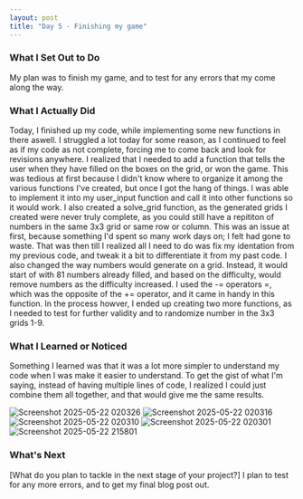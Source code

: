 ```yaml
---
layout: post
title: "Day 5 - Finishing my game"
---
```


### What I Set Out to Do
My plan was to finish my game, and to test for any errors that my come along the way.

### What I Actually Did
Today, I finished up my code, while implementing some new functions in there aswell. I struggled a lot today for some reason, as I continued to feel as if my code as not complete, forcing me to come back and look for revisions anywhere.
I realized that I needed to add a function that tells the user when they have filled on the boxes on the grid, or won the game. This was tedious at first because I didn't know where to organize it among the various functions I've created, but once I got the hang of things. I was able to implement it into my user_input
function and call it into other functions so it would work. I also created a solve_grid function, as the generated grids I created were never truly complete, as you could still have a repititon of numbers in the same 3x3 grid or same row or column. This was an issue at first, because something I'd spent so many work days on; I felt had gone to waste. 
That was then till I realized all I need to do was fix my identation from my previous code, and tweak it a bit to differentiate it from my past code. I also changed the way numbers would generate on a grid. Instead, it would start of with 81 numbers already filled, and based on the difficulty, would remove numbers as the difficulty increased. I used the -= operators =, which was the opposite of the += operator, and it came in handy in this function.
In the process howver, I ended up creating two more functions, as I needed to test for further validity and to randomize number in the 3x3 grids 1-9.



### What I Learned or Noticed
Something I learned was that it was a lot more simpler to understand my code when I was make it easier to understand. To get the gist of what I'm saying, instead of having multiple lines of code, I realized I could just combine them all together, and that would give me the same results.

![Screenshot 2025-05-22 020326](https://github.com/user-attachments/assets/f1f13b2a-dc55-4a6c-86fc-88eebcca2ac4)
![Screenshot 2025-05-22 020316](https://github.com/user-attachments/assets/880b741b-dc98-4b69-b54c-62ef77a59aac)
![Screenshot 2025-05-22 020310](https://github.com/user-attachments/assets/085fb3de-f7ff-45fb-bf9d-255a451bc31a)
![Screenshot 2025-05-22 020301](https://github.com/user-attachments/assets/bb8433d1-908b-4c43-a9b0-513ebcaf0a3c)
![Screenshot 2025-05-22 215801](https://github.com/user-attachments/assets/eea84bad-da69-4f5c-b952-cd001fee5632)

### What's Next

[What do you plan to tackle in the next stage of your project?]
I plan to test for any more errors, and to get my final blog post out.


